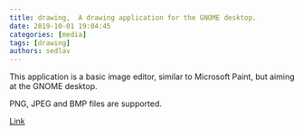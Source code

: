 ```yaml
---
title: drawing,  A drawing application for the GNOME desktop.
date: 2019-10-01 19:04:45
categories: [media]
tags: [drawing]
authors: sedlav
---
```


This application is a basic image editor, similar to Microsoft Paint, but aiming at the GNOME desktop.

PNG, JPEG and BMP files are supported.

[Link](https://github.com/maoschanz/drawing)
